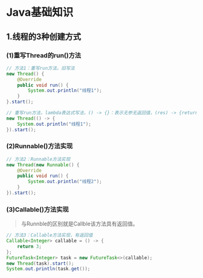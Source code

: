 

# Java基础知识

## 1.线程的3种创建方式

### (1)重写Thread的run()方法

```java
// 方法1：重写run方法，旧写法
new Thread() {
    @Override
    public void run() {
        System.out.println("线程1");
    }
}.start();

// 重写run方法，lambda表达式写法，() -> {}：表示无参无返回值，(res) -> {return r}：表示有参有返回值
new Thread(() -> {
    System.out.println("线程1");
}).start();
```

### (2)Runnable()方法实现

```java
// 方法2：Runnable方法实现
new Thread(new Runnable() {
    @Override
    public void run() {
        System.out.println("线程2");
    }
}).start();
```

### (3)Callable()方法实现

> 与Runnble的区别就是Callble该方法具有返回值。

```java
// 方法3：Callable方法实现，有返回值
Callable<Integer> callable = () -> {
    return 3;
};
FutureTask<Integer> task = new FutureTask<>(callable);
new Thread(task).start();
System.out.println(task.get());
```

